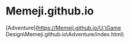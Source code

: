 # Memeji.github.io
 [Adventure](https://Memeji.github.io/U:\Game Design\Memeji.github.io\Adventure/index.html)
